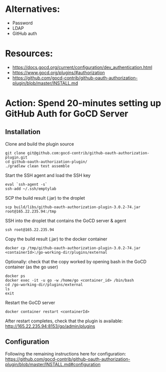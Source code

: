 # Alternatives:

- Password
- LDAP
- GitHub auth

# Resources:

* https://docs.gocd.org/current/configuration/dev_authentication.html
* https://www.gocd.org/plugins/#authorization
* https://github.com/gocd-contrib/github-oauth-authorization-plugin/blob/master/INSTALL.md

# Action: Spend 20-minutes setting up GitHub Auth for GoCD Server

## Installation

Clone and build the plugin source
```
git clone git@github.com:gocd-contrib/github-oauth-authorization-plugin.git
cd github-oauth-authorization-plugin/
./gradlew clean test assemble
```

Start the SSH agent and load the SSH key
```
eval `ssh-agent -s`
ssh-add ~/.ssh/emptylab
```

SCP the build result (.jar) to the droplet
```
scp build/libs/github-oauth-authorization-plugin-3.0.2-74.jar root@165.22.235.94:/tmp
```

SSH into the droplet that contains the GoCD server & agent
```
ssh root@165.22.235.94
```

Copy the build result (.jar) to the docker container
```
docker cp /tmp/github-oauth-authorization-plugin-3.0.2-74.jar <containerId>:/go-working-dir/plugins/external
```

Optionally: check that the copy worked by opening bash in the GoCD container (as the go user)
```
docker ps
docker exec -it -u go -w /home/go <container_id> /bin/bash
cd /go-working-dir/plugins/external
ls
exit
```

Restart the GoCD server 
```
docker container restart <containerId>
```

After restart completes, check that the plugin is available: http://165.22.235.94:8153/go/admin/plugins

## Configuration

Following the remaining instructions here for configuration: 
https://github.com/gocd-contrib/github-oauth-authorization-plugin/blob/master/INSTALL.md#configuration


